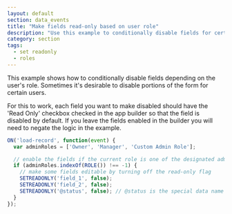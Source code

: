 ```yaml
---
layout: default
section: data_events
title: "Make fields read-only based on user role"
description: "Use this example to conditionally disable fields for certain user roles"
category: section
tags:
  - set readonly
  - roles
---
```


This example shows how to conditionally disable fields depending on the user's role. Sometimes it's desirable to disable portions of the form for certain users.

For this to work, each field you want to make disabled should have the 'Read Only' checkbox checked in the app builder so that the field is disabled by default. If you leave the fields enabled in the builder you will need to negate the logic in the example.

```js
ON('load-record', function(event) {
  var adminRoles = ['Owner', 'Manager', 'Custom Admin Role'];

  // enable the fields if the current role is one of the designated admin roles...
  if (adminRoles.indexOf(ROLE()) !== -1) {
    // make some fields editable by turning off the read-only flag
    SETREADONLY('field_1', false);
    SETREADONLY('field_2', false);
    SETREADONLY('@status', false); // @status is the special data name for the status field
  }
});
```

